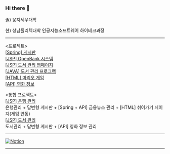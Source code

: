 ### Hi there 👋

졸) 웅지세무대학

현) 성남폴리텍대학 인공지능소프트웨어 하이테크과정

<hr>

<프로젝트> <br>
<a href="https://github.com/juyub/JooBoard">[Spring] 게시판</a> <br>
<a href="https://github.com/juyub/JooBank">[JSP] OpenBank 시스템</a> <br>
<a href="https://github.com/juyub/JooLib">[JSP] 도서 관리 웹페이지</a> <br>
<a href="https://github.com/juyub/BookM_TTT">[JAVA] 도서 관리 프로그램</a> <br>
<a href="https://github.com/juyub/web-basic">[HTML] 마리오 게임</a> <br>
<a href="https://github.com/juyub/movieInfo">[API] 영화 정보</a>

<통합 프로젝트> <br>
<a href="https://github.com/juyub/tp-JooBank">[JSP] 은행 관리</a> <br>
 은행관리 + 답변형 게시판 + [Spring + API] 금융뉴스 관리 + [HTML] 쉬어가기 페이지(게임 연동) <br>
<a href="https://github.com/juyub/tp-JooLibT">[JSP] 도서 관리</a> <br>
 도서관리 + 답변형 게시판 + [API] 영화 정보 관리 <br>

<hr>

<a href="https://helpful-budget-5ec.notion.site/6281a7bdbc704edfb1dfb05dd78ddb2c" target="blank">![Notion](https://img.shields.io/badge/Notion-%23000000.svg?style=for-the-badge&logo=notion&logoColor=white)</a>

<hr>



<!--
<a href="https://juyub.github.io/web-basic/Mario/mario.html" target="blank">마리오게임</a>

<!--
**juyub/juyub** is a ✨ _special_ ✨ repository because its `README.md` (this file) appears on your GitHub profile.

Here are some ideas to get you started:

- 🔭 I’m currently working on ...
- 🌱 I’m currently learning ...
- 👯 I’m looking to collaborate on ...
- 🤔 I’m looking for help with ...
- 💬 Ask me about ...
- 📫 How to reach me: ...
- 😄 Pronouns: ...
- ⚡ Fun fact: ...
-->
